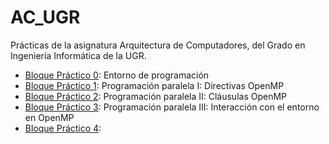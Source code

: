 # AC_UGR
Prácticas de la asignatura Arquitectura de Computadores, del Grado en Ingeniería Informática de la UGR.

- [Bloque Práctico 0](https://github.com/odeclasonarres/AC_UGR/tree/master/BP0): Entorno de programación
- [Bloque Práctico 1](https://github.com/odeclasonarres/AC_UGR/tree/master/BP1): Programación paralela I: Directivas OpenMP
- [Bloque Práctico 2](https://github.com/odeclasonarres/AC_UGR/tree/master/BP2): Programación paralela II: Cláusulas OpenMP
- [Bloque Práctico 3](https://github.com/odeclasonarres/AC_UGR/tree/master/BP3): Programación paralela III: Interacción con el entorno en OpenMP
- [Bloque Práctico 4](https://github.com/odeclasonarres/AC_UGR/tree/master/BP4):

